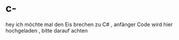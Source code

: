 # c-



hey 
ich möchte mal den Eis brechen zu C# , anfänger Code wird hier hochgeladen , bitte darauf achten
